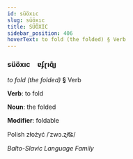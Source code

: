 ```yaml
---
id: süöxıc
slug: süöxıc
title: SÜÖXIC
sidebar_position: 406
hoverText: to fold (the folded) § Verb
---
```


### süöxıc&emsp;<span kind="abugida">ɐʄɽıɋ̄ȷ</span>

*to fold (the folded)* **§** Verb

**Verb**: to fold

**Noun**: the folded

**Modifier**: foldable

Polish złożyć /ˈzwɔ.ʐɨt͡ɕ/

*Balto-Slavic Language Family*